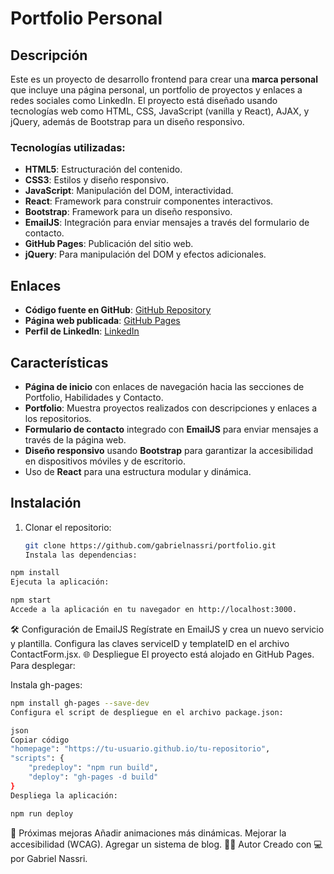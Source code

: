 # Portfolio Personal

## Descripción

Este es un proyecto de desarrollo frontend para crear una **marca personal** que incluye una página personal, un portfolio de proyectos y enlaces a redes sociales como LinkedIn. El proyecto está diseñado usando tecnologías web como HTML, CSS, JavaScript (vanilla y React), AJAX, y jQuery, además de Bootstrap para un diseño responsivo.

### Tecnologías utilizadas:
- **HTML5**: Estructuración del contenido.
- **CSS3**: Estilos y diseño responsivo.
- **JavaScript**: Manipulación del DOM, interactividad.
- **React**: Framework para construir componentes interactivos.
- **Bootstrap**: Framework para un diseño responsivo.
- **EmailJS**: Integración para enviar mensajes a través del formulario de contacto.
- **GitHub Pages**: Publicación del sitio web.
- **jQuery**: Para manipulación del DOM y efectos adicionales.

## Enlaces

- **Código fuente en GitHub**: [GitHub Repository](https://github.com/gabrielnassri/portfolio)
- **Página web publicada**: [GitHub Pages](https://gabrielnassri.github.io/portfolio)
- **Perfil de LinkedIn**: [LinkedIn](https://www.linkedin.com/in/gabrielnassri)

## Características
- **Página de inicio** con enlaces de navegación hacia las secciones de Portfolio, Habilidades y Contacto.
- **Portfolio**: Muestra proyectos realizados con descripciones y enlaces a los repositorios.
- **Formulario de contacto** integrado con **EmailJS** para enviar mensajes a través de la página web.
- **Diseño responsivo** usando **Bootstrap** para garantizar la accesibilidad en dispositivos móviles y de escritorio.
- Uso de **React** para una estructura modular y dinámica.

## Instalación

1. Clonar el repositorio:
   ```bash
   git clone https://github.com/gabrielnassri/portfolio.git
   Instala las dependencias:
   ```
```bash
npm install
Ejecuta la aplicación:
```

```bash
npm start
Accede a la aplicación en tu navegador en http://localhost:3000.
```
🛠 Configuración de EmailJS
Regístrate en EmailJS y crea un nuevo servicio y plantilla.
Configura las claves serviceID y templateID en el archivo ContactForm.jsx.
🌐 Despliegue
El proyecto está alojado en GitHub Pages. Para desplegar:

Instala gh-pages:

``` bash
npm install gh-pages --save-dev
Configura el script de despliegue en el archivo package.json:

json
Copiar código
"homepage": "https://tu-usuario.github.io/tu-repositorio",
"scripts": {
    "predeploy": "npm run build",
    "deploy": "gh-pages -d build"
}
Despliega la aplicación:
```
```bash
npm run deploy
```

📌 Próximas mejoras
Añadir animaciones más dinámicas.
Mejorar la accesibilidad (WCAG).
Agregar un sistema de blog.
👨‍💻 Autor
Creado con 💻  por Gabriel Nassri.
